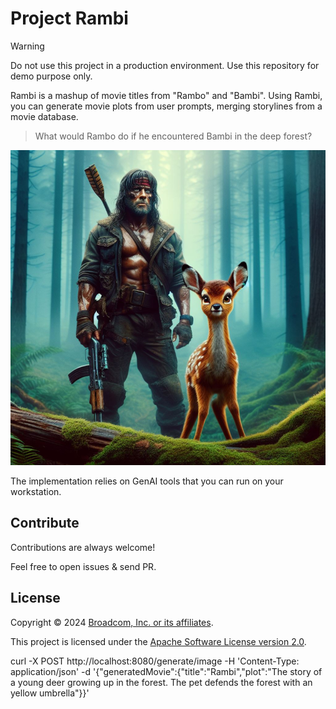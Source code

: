 # Project Rambi

> [!WARNING]
> Do not use this project in a production environment.
> Use this repository for demo purpose only.

Rambi is a mashup of movie titles from "Rambo" and "Bambi".
Using Rambi, you can generate movie plots from user prompts,
merging storylines from a movie database.

> What would Rambo do if he encountered Bambi in the deep forest?

![AI generated movie poster for Rambi (fake movie)](rambi.png)

The implementation relies on GenAI tools that you can run on your workstation.

## Contribute

Contributions are always welcome!

Feel free to open issues & send PR.

## License

Copyright &copy; 2024 [Broadcom, Inc. or its affiliates](https://broadcom.com).

This project is licensed under the [Apache Software License version 2.0](https://www.apache.org/licenses/LICENSE-2.0).


curl -X POST http://localhost:8080/generate/image -H 'Content-Type: application/json' -d '{"generatedMovie":{"title":"Rambi","plot":"The story of a young deer growing up in the forest. The pet defends the forest with an yellow umbrella"}}'